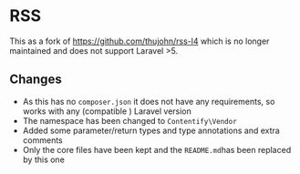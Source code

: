 RSS
===

This as a fork of https://github.com/thujohn/rss-l4 which is no longer maintained 
and does not support Laravel >5. 

## Changes
- As this has no `composer.json` it does not have any requirements, 
  so works with any (compatible ) Laravel version
- The namespace has been changed to `Contentify\Vendor`
- Added some parameter/return types and type annotations and extra comments
- Only the core files have been kept and the `README.md`has been replaced by this one 
